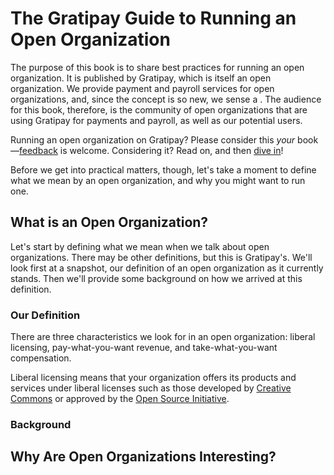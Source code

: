 # The Gratipay Guide to Running an Open Organization

The purpose of this book is to share best practices for running an open organization. It is published by Gratipay, which is itself an open organization. We provide payment and payroll services for open organizations, and, since the concept is so new, we sense a . The audience for this book, therefore, is the community of open organizations that are using Gratipay for payments and payroll, as well as our potential users.

Running an open organization on Gratipay? Please consider this *your* book—[feedback](https://github.com/gratipay/guide/issues/new) is welcome. Considering it? Read on, and then [dive in](https://gratipay.com/new)!

Before we get into practical matters, though, let's take a moment to define what we mean by an open organization, and why you might want to run one.

## What is an Open Organization?

Let's start by defining what we mean when we talk about open organizations. There may be other definitions, but this is Gratipay's. We'll look first at a snapshot, our definition of an open organization as it currently stands. Then we'll provide some background on how we arrived at this definition.

### Our Definition

There are three characteristics we look for in an open organization: liberal licensing, pay-what-you-want revenue, and take-what-you-want compensation.

Liberal licensing means that your organization offers its products and services under liberal licenses such as those developed by [Creative Commons](https://creativecommons.org/) or approved by the [Open Source Initiative](https://opensource.org/).

### Background

## Why Are Open Organizations Interesting?